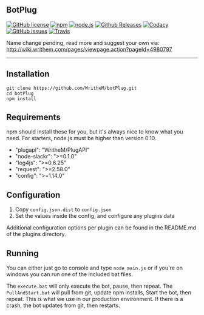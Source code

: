 BotPlug
---

[![GitHub license](https://img.shields.io/badge/license-MIT-blue.svg)](https://raw.githubusercontent.com/WritheM/botPlug/master/LICENSE.md)
[![npm](https://img.shields.io/npm/v/npm.svg)](https://github.com/WritheM/botPlug/#requirements)
[![node.js](https://img.shields.io/node/v/gh-badges.svg)](https://github.com/WritheM/botPlug/#requirements)
[![Github Releases](https://img.shields.io/github/release/WritheM/botPlug.svg)](https://github.com/WritheM/botPlug/releases)
[![Codacy](https://img.shields.io/codacy/ce11553d61ea42bbbdbe96930c20de06.svg)](https://www.codacy.com/app/pironic/botPlug)
[![GitHub issues](https://img.shields.io/github/issues/WritheM/botPlug.svg)](https://github.com/WritheM/botPlug/issues)
[![Travis](https://img.shields.io/travis/WritheM/botPlug.svg)](https://travis-ci.org/WritheM/botPlug)


Name change pending, read more and suggest your own via: http://wiki.writhem.com/pages/viewpage.action?pageId=4980797

---

Installation
---

    git clone https://github.com/WritheM/botPlug.git
    cd botPlug
    npm install

Requirements
---

npm should install these for you, but it's always nice to know what you need. For starters, node.js must be higher than version 0.10.

- "plugapi": "WritheM/PlugAPI"
- "node-slackr": ">=0.1.0"
- "log4js": ">=0.6.25"
- "request": ">=2.58.0"
- "config": ">=1.14.0"

Configuration
---

1. Copy `config.json.dist` to `config.json`
2. Set the values inside the config, and configure any plugins data

Additional configuration options per plugin can be found in the README.md of the plugins directory.

Running
---

You can either just go to console and type `node main.js` or if you're on windows you can run one of the included bat files.

The `execute.bat` will only execute the bot, pause, then repeat.
The `PullAndStart.bat` will pull from git, update npm installs, Start the bot, then repeat. This is what we use in our production environment. If there is a crash, the bot updates from git, then restarts.